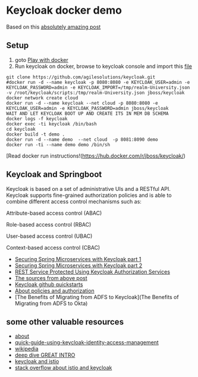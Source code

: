 # Keycloak docker demo

Based on this [absolutely amazing post](https://medium.com/@ravthiru/rest-service-protected-using-keycloak-authorization-services-a6ad2d8ecb9f)

## Setup

1. goto [Play with docker](https://labs.play-with-docker.com/)
2. Run keycloak on docker, browse to keycloak console and import this [file](./scripts/realm-University.json)

```
git clone https://github.com/agilesolutions/keycloak.git
#docker run -d --name keycloak -p 8080:8080 -e KEYCLOAK_USER=admin -e KEYCLOAK_PASSWORD=admin -e KEYCLOAK_IMPORT=/tmp/realm-University.json -v /root/keycloak/scripts:/tmp/realm-University.json jboss/keycloak
docker network create cloud
docker run -d --name keycloak --net cloud -p 8080:8080 -e KEYCLOAK_USER=admin -e KEYCLOAK_PASSWORD=admin jboss/keycloak
WAIT AND LET KEYCLOAK BOOT UP AND CREATE ITS IN MEM DB SCHEMA
docker logs -f keycloak
docker exec -ti keycloak /bin/bash
cd keycloak
docker build -t demo .
docker run -d --name demo  --net cloud 	-p 8081:8090 demo
docker run -ti --name demo demo /bin/sh

```
[Read docker run instructions!(https://hub.docker.com/r/jboss/keycloak/)

## Keycloak and Springboot

Keycloak is based on a set of administrative UIs and a RESTful API. Keycloak supports fine-grained authorization policies and is able to combine different access control mechanisms such as:

Attribute-based access control (ABAC)

Role-based access control (RBAC)

User-based access control (UBAC)

Context-based access control (CBAC)

* [Securing Spring Microservices with Keycloak part 1](https://blog.jdriven.com/2018/10/securing-spring-microservices-with-keycloak-part-1/)
* [Securing Spring Microservices with Keycloak part 2](https://blog.jdriven.com/2018/10/securing-spring-microservices-with-keycloak-part-2/)
* [REST Service Protected Using Keycloak Authorization Services](https://medium.com/@ravthiru/rest-service-protected-using-keycloak-authorization-services-a6ad2d8ecb9f)
* [The sources from above post](https://github.com/ravthiru/keycloak-recepies)
* [Keycloak github quickstarts](https://github.com/keycloak/keycloak-quickstarts)
* [About policies and authorization](https://www.keycloak.org/docs/6.0/authorization_services/#_overview)
* [The Benefits of Migrating from ADFS to Keycloak](The Benefits of Migrating from ADFS to Okta)

## some other valuable resources

* [about](https://www.keycloak.org/about.html)
* [quick-guide-using-keycloak-identity-access-management](https://www.comakeit.com/blog/quick-guide-using-keycloak-identity-access-management/)
* [wikipedia](https://en.wikipedia.org/wiki/Keycloak)
* [deep dive GREAT INTRO](https://www.thomasvitale.com/introducing-keycloak-identity-access-management/)
* [keycloak and istio](https://www.keycloak.org/2018/02/keycloak-and-istio.html)
* [stack overflow about istio and keycloak](https://stackoverflow.com/questions/55159887/istio-oauth2-with-keycloak)
